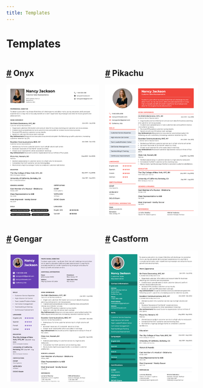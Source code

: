 ```yaml
---
title: Templates
---
```


# Templates

<div style="display: grid; grid-template-columns: repeat(2, minmax(0, 1fr)); gap: 1rem;
">
  <div>
    <h2 id="onyx"><a href="#onyx" class="header-anchor">#</a> Onyx</h2>
    <img src="./images/Onyx.png" />
  </div>
  <div>
    <h2 id="pikachu"><a href="#pikachu" class="header-anchor">#</a> Pikachu</h2>
    <img src="./images/Pikachu.png" />
  </div>
  <div>
    <h2 id="gengar"><a href="#gengar" class="header-anchor">#</a> Gengar</h2>
    <img src="./images/Gengar.png" />
  </div>
  <div>
    <h2 id="castform"><a href="#castform" class="header-anchor">#</a> Castform</h2>
    <img src="./images/Castform.png" />
  </div>
</div>
